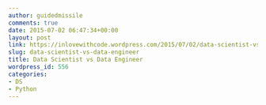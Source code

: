 ```yaml
---
author: guidedmissile
comments: true
date: 2015-07-02 06:47:34+00:00
layout: post
link: https://inlovewithcode.wordpress.com/2015/07/02/data-scientist-vs-data-engineer/
slug: data-scientist-vs-data-engineer
title: Data Scientist vs Data Engineer
wordpress_id: 556
categories:
- DS
- Python
---
```



